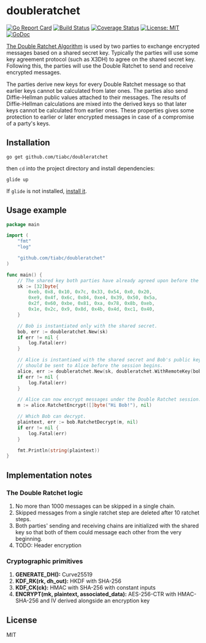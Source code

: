 # doubleratchet

[![Go Report Card](https://goreportcard.com/badge/github.com/tiabc/doubleratchet)](https://goreportcard.com/report/github.com/tiabc/doubleratchet)
[![Build Status](https://travis-ci.org/tiabc/doubleratchet.svg?branch=master)](https://travis-ci.org/tiabc/doubleratchet)
[![Coverage Status](https://coveralls.io/repos/github/tiabc/doubleratchet/badge.svg?branch=master)](https://coveralls.io/github/tiabc/doubleratchet?branch=master)
[![License: MIT](https://img.shields.io/badge/License-MIT-yellow.svg)](https://opensource.org/licenses/MIT)
[![GoDoc](https://godoc.org/github.com/tiabc/doubleratchet?status.svg)](https://godoc.org/github.com/tiabc/doubleratchet)

[The Double Ratchet Algorithm](https://whispersystems.org/docs/specifications/doubleratchet) is used
by two parties to exchange encrypted messages based on a shared secret key. Typically the parties
will use some key agreement protocol (such as X3DH) to agree on the shared secret key.
Following this, the parties will use the Double Ratchet to send and receive encrypted messages.

The parties derive new keys for every Double Ratchet message so that earlier keys cannot be calculated
from later ones. The parties also send Diffie-Hellman public values attached to their messages.
The results of Diffie-Hellman calculations are mixed into the derived keys so that later keys cannot
be calculated from earlier ones. These properties gives some protection to earlier or later encrypted 
messages in case of a compromise of a party's keys.

## Installation

    go get github.com/tiabc/doubleratchet

then `cd` into the project directory and install dependencies:

    glide up
    
If `glide` is not installed, [install it](https://github.com/Masterminds/glide).

## Usage example

```go
package main

import (
	"fmt"
	"log"

	"github.com/tiabc/doubleratchet"
)

func main() {
	// The shared key both parties have already agreed upon before the communication.
	sk := [32]byte{
		0xeb, 0x8, 0x10, 0x7c, 0x33, 0x54, 0x0, 0x20,
		0xe9, 0x4f, 0x6c, 0x84, 0xe4, 0x39, 0x50, 0x5a,
		0x2f, 0x60, 0xbe, 0x81, 0xa, 0x78, 0x8b, 0xeb,
		0x1e, 0x2c, 0x9, 0x8d, 0x4b, 0x4d, 0xc1, 0x40,
	}

	// Bob is instantiated only with the shared secret.
	bob, err := doubleratchet.New(sk)
	if err != nil {
		log.Fatal(err)
	}

	// Alice is instantiaed with the shared secret and Bob's public key which
	// should be sent to Alice before the session begins.
	alice, err := doubleratchet.New(sk, doubleratchet.WithRemoteKey(bob.PublicKey()))
	if err != nil {
		log.Fatal(err)
	}

	// Alice can now encrypt messages under the Double Ratchet session.
	m := alice.RatchetEncrypt([]byte("Hi Bob!"), nil)

	// Which Bob can decrypt.
	plaintext, err := bob.RatchetDecrypt(m, nil)
	if err != nil {
		log.Fatal(err)
	}

	fmt.Println(string(plaintext))
}
```

## Implementation notes

### The Double Ratchet logic

1. No more than 1000 messages can be skipped in a single chain.
1. Skipped messages from a single ratchet step are deleted after 10 ratchet steps.
1. Both parties' sending and receiving chains are initialized with the shared key so that both
of them could message each other from the very beginning.
1. TODO: Header encryption

### Cryptographic primitives 

1. **GENERATE_DH():** Curve25519
1. **KDF_RK(rk, dh_out):** HKDF with SHA-256
1. **KDF_CK(ck):** HMAC with SHA-256 with constant inputs
1. **ENCRYPT(mk, plaintext, associated_data):** AES-256-CTR with HMAC-SHA-256 and IV derived alongside an encryption key

## License

MIT
